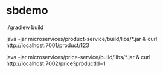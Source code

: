 # sbdemo

./gradlew build

java -jar microservices/product-service/build/libs/*.jar &
curl http://localhost:7001/product/123

java -jar microservices/price-service/build/libs/*.jar &
curl http://localhost:7002/price?productId=1
